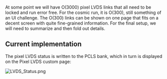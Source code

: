 At some point we will have O(3000) pixel LVDS links that all need to be locked and run error free. For the cosmic run, it is O(300), still something of an UI challenge. The O(300) links can be shown on one page that fits on a decent screen with quite fine-grained information. For the final setup, we will need to summarize and then fold out details.

## Current implementation ##

The pixel LVDS status is written to the PCLS bank, which in turn is displayed on the Pixel LVDS custom page:

![LVDS_Status.png](https://bitbucket.org/repo/7zKBgbq/images/157943921-LVDS_Status.png)